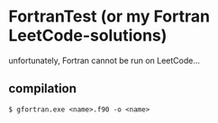 # FortranTest (or my Fortran LeetCode-solutions)

unfortunately, Fortran cannot be run on LeetCode...

## compilation

```shell
$ gfortran.exe <name>.f90 -o <name>
```

